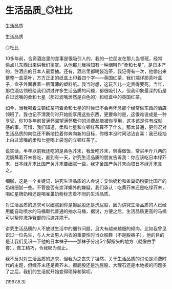 # 生活品质_◎杜比

生活品质

生活品质

◎杜比

10多年前，合资酒店里的差事是很吸引人的，我的一位朋友在那儿当领班，经常偷点儿东西出来供我们鉴赏。从他那儿我得知有一种烟叫作“柔和七星”，是日本产的，住酒店的日本人最爱抽。还有，酒店里都喝袋泡茶，我记得有一次，他偷出来整整一盒茶叶，方方正正的纸盒上印着四个字——英国红茶，我们端详那茶叶盒子，盒子外面裹着一层薄薄的塑料纸。我当时想，这玩艺儿一定贵得要死。当年，那位酒店领班给我们讲过许多生活品质的问题，都很吸引人，但我印象最深的仍是白过滤嘴的柔和七星（那过滤嘴居然是白色的）和纸盒中的英国红茶。

如今，当我喝着立顿红茶叼着柔和七星的时候已不会再怀念那个经常偷东西的酒店领班了。我也记不清我何时开始能享用这些东西，更要命的是，这很难说成是一种享受，你10多年前曾满怀渴望满怀敬仰的消费品能被你享用，这本该是件有成就感的事，可惜，我们知道，柔和七星和立顿红茶算不了什么。那太普通，更何况对生活品质的向往还不断地拉着你奔向新的目标，你根本没时间沾沾自喜：我已经抽上白过滤嘴的柔和七星喝上袋泡的立顿红茶了。

说实话，半年以前我还吃的是黄色芥末，我爱吃芥末，懒得做饭，常买半斤八两的泥肠蘸着芥末酱吃，直到有一天，讲究生活品质的朋友告诉我：你应该吃日本绿芥末，日本绿芥末比国产黄芥末要细腻一些，我才舍国产黄芥末而取日本绿芥末食之。

细腻，这是一个关键词，讲究生活品质的人会说：安怡奶粉和雀巢奶粉要比国产的奶粉细腻一些。不管是否有崇洋媚外的嫌疑，我们承认：吃黄芥末还是吃绿芥末，喝红星牌奶粉还是喝雀巢奶粉标志着不同的生活品质。

对生活品质的追求可以细腻到你是擦屁股还是洗屁股，因为讲究生活品质的人已经用能自动喷水的马桶取代普通的抽水马桶，据说，方便之后，生活品质更高的马桶可以帮你洗净臀部的污迹并烘干。

讲究生活品质的人不放过生活中的细节问题，且大有越来越细的倾向。比如我曾见识过一位先生，与人大谈男人内衣的重要性时当众脱鞋（不是脱裤子），他的目的是让我们见识一下他的日本袜子——那袜子分出5个脚指头的地方（就像白手套），做工精巧，令我叹为观止。

我不反对对生活品质的追求，但我为之丧失了坦然，关于生活品质的讨论是消费时代的主题，但绿芥末还是黄芥末、擦屁股还是洗屁股、大理石还是木地板的问题多了之后，我们的生活就开始变得琐碎和絮叨。

(1997.8.3)